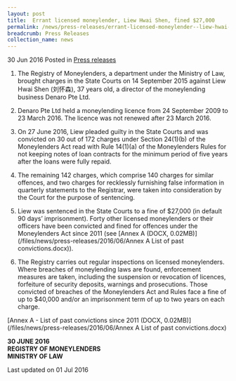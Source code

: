 ```yaml
---
layout: post
title:  Errant licensed moneylender, Liew Hwai Shen, fined $27,000
permalink: /news/press-releases/errant-licensed-moneylender--liew-hwai-shen--fined--27-000
breadcrumb: Press Releases
collection_name: news
---
```

30 Jun 2016 Posted in [Press releases](/news/press-releases) 

1.    The Registry of Moneylenders, a department under the Ministry of Law, brought charges in the State Courts on 14 September 2015 against Liew Hwai Shen (刘怀森), 37 years old, a director of the moneylending business Denaro Pte Ltd.


2.    Denaro Pte Ltd held a moneylending licence from 24 September 2009 to 23 March 2016. The licence was not renewed after 23 March 2016.


3.    On 27 June 2016, Liew pleaded guilty in the State Courts and was convicted on 30 out of 172 charges under Section 24(1)(b) of the Moneylenders Act read with Rule 14(1)(a) of the Moneylenders Rules for not keeping notes of loan contracts for the minimum period of five years after the loans were fully repaid.


4.    The remaining 142 charges, which comprise 140 charges for similar offences, and two charges for recklessly furnishing false information in quarterly statements to the Registrar, were taken into consideration by the Court for the purpose of sentencing.


5.    Liew was sentenced in the State Courts to a fine of $27,000 (in default 90 days’ imprisonment). Forty other licensed moneylenders or their officers have been convicted and fined for offences under the Moneylenders Act since 2011 (see [Annex A (DOCX, 0.02MB)](/files/news/press-releases/2016/06/Annex A List of past convictions.docx)). 


6.    The Registry carries out regular inspections on licensed moneylenders. Where breaches of moneylending laws are found, enforcement measures are taken, including the suspension or revocation of licences, forfeiture of security deposits, warnings and prosecutions. Those convicted of breaches of the Moneylenders Act and Rules face a fine of up to $40,000 and/or an imprisonment term of up to two years on each charge.

[Annex A - List of past convictions since 2011 (DOCX, 0.02MB)](/files/news/press-releases/2016/06/Annex A List of past convictions.docx)

**30 JUNE 2016**  
**REGISTRY OF MONEYLENDERS**  
**MINISTRY OF LAW**

<p class="right-side-updated">Last updated on 01 Jul 2016</p>

